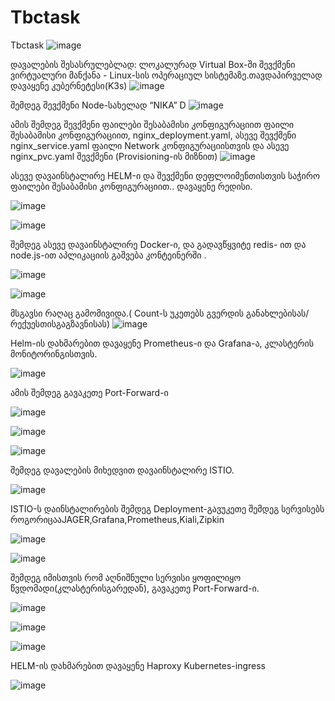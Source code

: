 # Tbctask
Tbctask
![image](https://user-images.githubusercontent.com/51801315/147501619-5c14088b-1c53-4fdb-8c60-32ad06b0229e.png)



დავალების შესასრულებლად: ლოკალურად Virtual Box-ში შევქმენი ვირტუალური მანქანა - Linux-სის ოპერაციულ სისტემაზე.თავდაპირველად დავაყენე კუბერნეტესი(K3s)
![image](https://user-images.githubusercontent.com/51801315/147501634-2509f935-a96e-480f-9ec7-d9d71f417a45.png)



შემდეგ შევქმენი Node-სახელად “NIKA” D 
![image](https://user-images.githubusercontent.com/51801315/147501652-2c2bb4c1-4bfe-4a10-a015-c2764a6a79f5.png)



ამის შემდეგ შევქმენი ფაილები შესაბამისი კონფიგურაციით ფაილი შესაბამისი კონფიგურაციით,  nginx_deployment.yaml,
 ასევე შევქმენი nginx_service.yaml ფაილი Network კონფიგურაციისთვის და ასევე  nginx_pvc.yaml შევქმენი (Provisioning-ის მიზნით) 
![image](https://user-images.githubusercontent.com/51801315/147501701-de60ab12-0195-4282-a504-38006f572483.png)



ასევე დავაინსტალირე HELM-ი და შევქმენი დეფლოიმენთისთვის საჭირო ფაილები შესაბამისი კონფიგურაციით.. დავაყენე რედისი.



![image](https://user-images.githubusercontent.com/51801315/147501714-ade1c448-5e99-4850-b228-99387ebd4a1f.png)


![image](https://user-images.githubusercontent.com/51801315/147501720-f92de426-c81e-44e4-99e6-0e6f91f75e32.png)


შემდეგ ასევე დავაინსტალირე Docker-ი, და გადავწყვიტე redis- ით და node.js-ით  აპლიკაციის გაშვება კონტეინერში .


![image](https://user-images.githubusercontent.com/51801315/147501733-32b80122-17c8-4375-99af-a8684c7ae7b4.png)


![image](https://user-images.githubusercontent.com/51801315/147501735-d5434bb1-2215-44a7-91f9-c8df29d5b423.png)


მსგავსი რაღაც გამომივიდა.( Count-ს უკეთებს გვერდის განახლებისას/რექუესთისგაგზავნისას)
![image](https://user-images.githubusercontent.com/51801315/147501746-0f1109b8-b147-45e3-96a3-b3ff0ee9b9bb.png)


Helm-ის დახმარებით დავაყენე Prometheus-ი და Grafana-ა, კლასტერის მონიტორინგისთვის.

![image](https://user-images.githubusercontent.com/51801315/147501774-35072320-6053-40cc-902b-f93b5af75bf9.png)

ამის შემდეგ გავაკეთე Port-Forward-ი


![image](https://user-images.githubusercontent.com/51801315/147501754-a429289d-e3f1-4f92-a658-e4fe37600d9e.png)


![image](https://user-images.githubusercontent.com/51801315/147501799-9c8aa95c-e4a1-4c3f-b3dd-695e551b83eb.png)

![image](https://user-images.githubusercontent.com/51801315/147501860-00e94375-ae8a-4d07-827f-42969729c479.png)

შემდეგ დავალების მიხედვით დავაინსტალირე ISTIO.

![image](https://user-images.githubusercontent.com/51801315/147501877-ed409069-f24d-460a-9a0e-62e322f353f9.png)

ISTIO-ს დაინსტალირების შემდეგ Deployment-გავუკეთე შემდეგ სერვისებს როგორიცააJAGER,Grafana,Prometheus,Kiali,Zipkin


![image](https://user-images.githubusercontent.com/51801315/147501922-f8223b31-a9ce-4a28-8733-5084d5e0af95.png)


![image](https://user-images.githubusercontent.com/51801315/147501924-988e3346-8e98-457e-a851-6fcdc2c86266.png)

შემდეგ იმისთვის რომ აღნიშნული სერვისი ყოფილიყო წვდომადი(კლასტერისგარედან), გავაკეთე Port-Forward-ი.

![image](https://user-images.githubusercontent.com/51801315/147501992-53a133ed-4619-4f86-a7a4-31d52b1b3fb6.png)


![image](https://user-images.githubusercontent.com/51801315/147502002-b47c87d8-f06b-46a3-af8f-fb589482afaf.png)


![image](https://user-images.githubusercontent.com/51801315/147502008-578161ef-383e-45f9-8662-b4dcea669876.png)

HELM-ის დახმარებით დავაყენე Haproxy Kubernetes-ingress  

![image](https://user-images.githubusercontent.com/51801315/147502030-c506054a-2cc3-410f-98b2-a8eba0701371.png)






